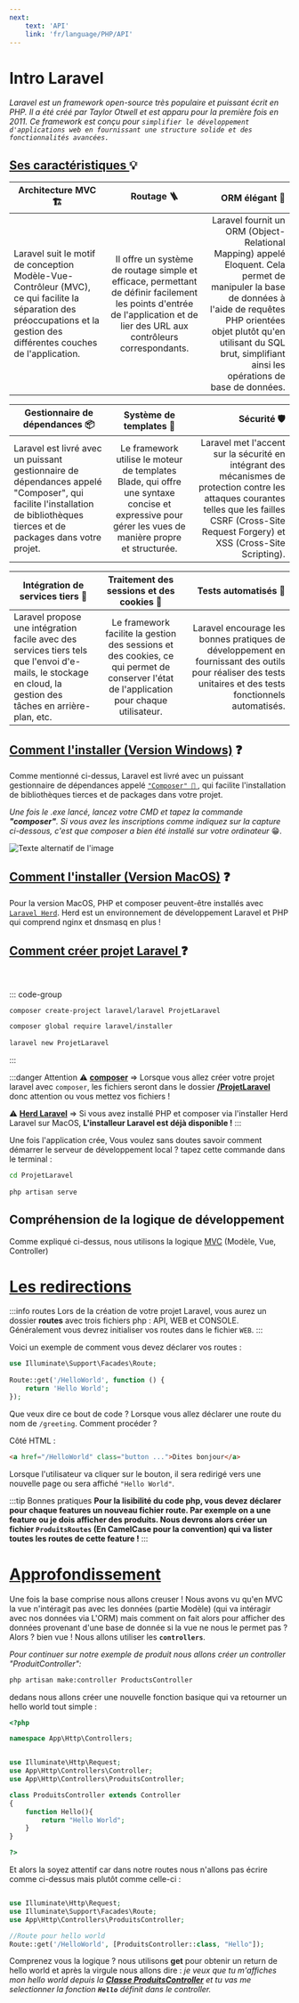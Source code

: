 ```yaml
---
next: 
    text: 'API'
    link: 'fr/language/PHP/API'
---
```


# Intro Laravel

*Laravel est un framework open-source très populaire et puissant écrit en PHP. Il a été créé par Taylor Otwell et est apparu pour la première fois en 2011. Ce framework est conçu pour `simplifier le développement d'applications web en fournissant une structure solide et des fonctionnalités avancées.`*

## <u>Ses caractéristiques </u>💡

| Architecture MVC 🏗️       |      Routage 🪜      |  ORM élégant 🌟 |
| ------------- | :-----------: | ----: |
| Laravel suit le motif de conception Modèle-Vue-Contrôleur (MVC), ce qui facilite la séparation des préoccupations et la gestion des différentes couches de l'application.              | Il offre un système de routage simple et efficace, permettant de définir facilement les points d'entrée de l'application et de lier des URL aux contrôleurs correspondants. | Laravel fournit un ORM (Object-Relational Mapping) appelé Eloquent. Cela permet de manipuler la base de données à l'aide de requêtes PHP orientées objet plutôt qu'en utilisant du SQL brut, simplifiant ainsi les opérations de base de données. |


| Gestionnaire de dépendances 📦        |      Système de templates 📝     |  Sécurité 🛡️ |
| ------------- | :-----------: | ----: |
| Laravel est livré avec un puissant gestionnaire de dépendances appelé "Composer", qui facilite l'installation de bibliothèques tierces et de packages dans votre projet.      | Le framework utilise le moteur de templates Blade, qui offre une syntaxe concise et expressive pour gérer les vues de manière propre et structurée. | Laravel met l'accent sur la sécurité en intégrant des mécanismes de protection contre les attaques courantes telles que les failles CSRF (Cross-Site Request Forgery) et XSS (Cross-Site Scripting). |

| Intégration de services tiers   📧     |      Traitement des sessions et des cookies  🍪    |  Tests automatisés 🤔 |
| ------------- | :-----------: | ----: |
| Laravel propose une intégration facile avec des services tiers tels que l'envoi d'e-mails, le stockage en cloud, la gestion des tâches en arrière-plan, etc.      |  Le framework facilite la gestion des sessions et des cookies, ce qui permet de conserver l'état de l'application pour chaque utilisateur. |  Laravel encourage les bonnes pratiques de développement en fournissant des outils pour réaliser des tests unitaires et des tests fonctionnels automatisés. |

## <u>Comment l'installer (Version Windows)</u> ❓

Comme mentionné ci-dessus, Laravel est livré avec un puissant gestionnaire de dépendances appelé <a href="https://getcomposer.org/download/" target="_blank">`"Composer" 🔗` </a>, qui facilite l'installation de bibliothèques tierces et de packages dans votre projet. 

*Une fois le .exe lancé, lancez votre CMD et tapez la commande **"composer"**. Si vous avez les inscriptions comme indiquez sur la capture ci-dessous, c'est que composer a bien été installé sur votre ordinateur* 😁.

![Texte alternatif de l'image](/composerSetup.png)

## <u>Comment l'installer (Version MacOS)</u> ❓

Pour la version MacOS, PHP et composer peuvent-être installés avec <a href="https://herd.laravel.com" target="_blank">`Laravel Herd`</a>. Herd est un environnement de développement Laravel et PHP qui comprend nginx et dnsmasq en plus !

## <u>Comment créer projet Laravel </u> ❓
<br/>

::: code-group

```sh [Composer Windows]
composer create-project laravel/laravel ProjetLaravel


```

```sh [Herd Laravel]
composer global require laravel/installer
 
laravel new ProjetLaravel
```

:::

:::danger Attention
⚠️ <u>**composer**</u> => Lorsque vous allez créer votre projet laravel avec `composer`, les fichiers seront dans le dossier <u>**/ProjetLaravel**</u> donc attention ou vous mettez vos fichiers !

⚠️ <u>**Herd Laravel**</u> => Si vous avez installé PHP et composer via l'installer Herd Laravel sur MacOS, **L'installeur Laravel est déjà disponible !**
:::

Une fois l'application crée, Vous voulez sans doutes savoir comment démarrer le serveur de développement local ? tapez cette commande dans le terminal :

```sh
cd ProjetLaravel
 
php artisan serve
```

## Compréhension de la logique de développement

Comme expliqué ci-dessus, nous utilisons la logique <a href="../MOVC">MVC</a> (Modèle, Vue, Controller)

# <u>Les redirections</u>

:::info routes
Lors de la création de votre projet Laravel, vous aurez un dossier **routes** avec trois fichiers php : API, WEB et CONSOLE. Généralement vous devrez initialiser vos routes dans le fichier `WEB`.
:::

Voici un exemple de comment vous devez déclarer vos routes :

```php
use Illuminate\Support\Facades\Route;
 
Route::get('/HelloWorld', function () {
    return 'Hello World';
});

```

Que veux dire ce bout de code ? Lorsque vous allez déclarer une route du nom de `/greeting`. Comment procéder ?

Côté HTML :
```html
<a href="/HelloWorld" class="button ...">Dites bonjour</a>
```
Lorsque l'utilisateur va cliquer sur le bouton, il sera redirigé vers une nouvelle page ou sera affiché `"Hello World"`.

:::tip Bonnes pratiques
**Pour la lisibilité du code php, vous devez déclarer pour chaque features un nouveau fichier route. Par exemple on a une feature ou je dois afficher des produits. Nous devrons alors créer un fichier `ProduitsRoutes` (En CamelCase pour la convention) qui va lister toutes les routes de cette feature !**
:::

# <u>Approfondissement</u>

Une fois la base comprise nous allons creuser ! Nous avons vu qu'en MVC la vue n'intéragit pas avec les données (partie Modèle) (qui va intéragir avec nos données via L'ORM) mais comment on fait alors pour afficher des données provenant d'une base de donnée si la vue ne nous le permet pas ? Alors ? bien vue ! Nous allons utiliser les **`controllers`**.

*Pour continuer sur notre exemple de produit nous allons créer un controller "ProduitController":*

```sh
php artisan make:controller ProductsController
```

dedans nous allons créer une nouvelle fonction basique qui va retourner un hello world tout simple :

```php
<?php

namespace App\Http\Controllers;


use Illuminate\Http\Request;
use App\Http\Controllers\Controller;
use App\Http\Controllers\ProduitsController;

class ProduitsController extends Controller
{
    function Hello(){
        return "Hello World";
    }
}

?>
```

Et alors la soyez attentif car dans notre routes nous n'allons pas écrire comme ci-dessus mais plutôt comme celle-ci : 

```php

use Illuminate\Http\Request;
use Illuminate\Support\Facades\Route;
use App\Http\Controllers\ProduitsController;

//Route pour hello world
Route::get('/HelloWorld', [ProduitsController::class, "Hello"]);
```

Comprenez vous la logique ? nous utilisons **get** pour obtenir un return de hello world et après la virgule nous allons dire : *je veux que tu m'affiches mon hello world depuis la <u>**Classe ProduitsController**</u> et tu vas me selectionner la fonction **`Hello`** définit dans le controller.*


